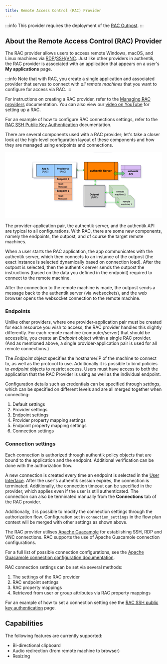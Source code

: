 ```yaml
---
title: Remote Access Control (RAC) Provider
---
```


:::info
This provider requires the deployment of the [RAC Outpost](../../outposts/index.mdx).
:::

## About the Remote Access Control (RAC) Provider

The RAC provider allows users to access remote Windows, macOS, and Linux machines via [RDP](https://en.wikipedia.org/wiki/Remote_Desktop_Protocol)/[SSH](https://en.wikipedia.org/wiki/Secure_Shell)/[VNC](https://en.wikipedia.org/wiki/Virtual_Network_Computing). Just like other providers in authentik, the RAC provider is associated with an application that appears on a user's **My applications** page.

:::info
Note that with RAC, you create a single application and associated provider that serves to connect with _all remote machines_ that you want to configure for access via RAC.
:::

For instructions on creating a RAC provider, refer to the [Managing RAC providers](./how-to-rac.md) documentation. You can also view our [video on YouTube](https://www.youtube.com/watch?v=9wahIBRV6Ts) for setting up a RAC.

For an example of how to configure RAC connections settings, refer to the [RAC SSH Public Key Authentication](./rac-public-key.md) documentation.

There are several components used with a RAC provider; let's take a closer look at the high-level configuration layout of these components and how they are managed using endpoints and connections.

![](./rac-v3.png)

The provider-application pair, the authentik server, and the authentik API are typical to all configurations. With RAC, there are some new components, namely the endpoints, the outpost, and of course the target remote machines.

When a user starts the RAC application, the app communicates with the authentik server, which then connects to an instance of the outpost (the exact instance is selected dynamically based on connection load). After the outpost is selected, then the authentik server sends the outpost the instructions (based on the data you defined in the endpoint) required to connect to the remote machine.

After the connection to the remote machine is made, the outpost sends a message back to the authentik server (via websockets), and the web browser opens the websocket connection to the remote machine.

### Endpoints

Unlike other providers, where one provider-application pair must be created for each resource you wish to access, the RAC provider handles this slightly differently. For each remote machine (computer/server) that should be accessible, you create an _Endpoint_ object within a single RAC provider. (And as mentioned above, a single provider-application pair is used for all remote connections.)

The _Endpoint_ object specifies the hostname/IP of the machine to connect to, as well as the protocol to use. Additionally it is possible to bind policies to _endpoint_ objects to restrict access. Users must have access to both the application that the RAC Provider is using as well as the individual endpoint.

Configuration details such as credentials can be specified through _settings_, which can be specified on different levels and are all merged together when connecting:

1. Default settings
2. Provider settings
3. Endpoint settings
4. Provider property mapping settings
5. Endpoint property mapping settings
6. Connection settings

### Connection settings

Each connection is authorized through authentik policy objects that are bound to the application and the endpoint. Additional verification can be done with the authorization flow.

A new connection is created every time an endpoint is selected in the [User Interface](../../../customize/interfaces/user). After the user's authentik session expires, the connection is terminated. Additionally, the connection timeout can be specified in the provider, which applies even if the user is still authenticated. The connection can also be terminated manually from the **Connections** tab of the RAC provider.

Additionally, it is possible to modify the connection settings through the authorization flow. Configuration set in `connection_settings` in the flow plan context will be merged with other settings as shown above.

The RAC provider utilises [Apache Guacamole](https://guacamole.apache.org/) for establishing SSH, RDP and VNC connections. RAC supports the use of Apache Guacamole connection configurations.

For a full list of possible connection configurations, see the [Apache Guacamole connection configuration documentation](https://guacamole.apache.org/doc/gug/configuring-guacamole.html#configuring-connections).

RAC connection settings can be set via several methods:

1. The settings of the RAC provider
2. RAC endpoint settings
3. RAC property mappings
4. Retrieved from user or group attributes via RAC property mappings

For an example of how to set a connection setting see the [RAC SSH public key authentication](./rac-public-key.md) page.

## Capabilities

The following features are currently supported:

- Bi-directional clipboard
- Audio redirection (from remote machine to browser)
- Resizing
